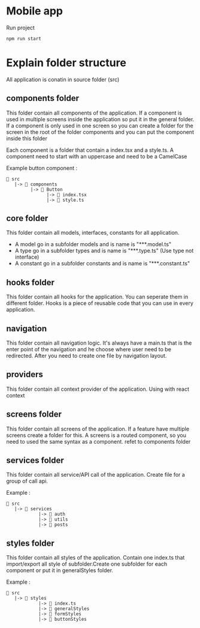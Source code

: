 # Mobile app

Run project
```bash
npm run start
```

# Explain folder structure

All application is conatin in source folder (src)

## components folder

This folder contain all components of the application. If a component is used in multiple screens inside the application so put it in the general folder.
If a component is only used in one screen so you can create a folder for the screen in the root of the folder components and you can put the component inside this folder 

Each component is a folder that contain a index.tsx and a style.ts. A component need to start with an uppercase and need to be a CamelCase

Example button component :

```
📂 src 
   |-> 📂 components
         |-> 📂 Button
               |-> 📄 index.tsx
               |-> 📄 style.ts
```

## core folder

This folder contain all models, interfaces, constants for all application. 
 - A model go in a subfolder models and is name is "***.model.ts"
 - A type go in a subfolder types and is name is "***.type.ts" (Use type not interface)
 - A constant go in a subfolder constants and is name is "***.constant.ts"

## hooks folder

This folder contain all hooks for the application. You can seperate them in different folder.
Hooks is a piece of reusable code that you can use in every application.

## navigation 

This folder contain all navigation logic. It's always have a main.ts that is the enter point of the navigation and he choose where user need to be redirected. After you need to create one file by navigation layout.

## providers

This folder contain all context provider of the application. Using with react context

## screens folder

This folder contain all screens of the application. If a feature have multiple screens create a folder for this. A screens is a routed component, so you need to used the same syntax as a component. refet to components folder

## services folder

This folder contain all service/API call of the application. Create file for a group of call api. 

Example :

```
📂 src 
   |-> 📂 services
            |-> 📂 auth
            |-> 📂 utils
            |-> 📂 posts
```

## styles folder

This folder contain all styles of the application. Contain one index.ts that import/export all style of subfolder.Create one subfolder for each component or put it in generalStyles folder.

Example :
```
📂 src 
   |-> 📂 styles
            |-> 📄 index.ts
            |-> 📂 generalStyles
            |-> 📂 formStyles
            |-> 📂 buttonStyles
```
